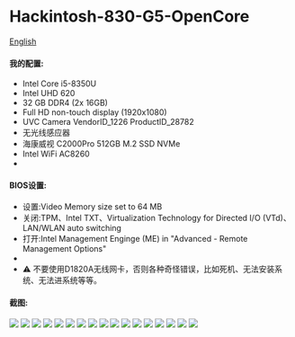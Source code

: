 # Hackintosh-830-G5-OpenCore
[English](./README.md)
#### 我的配置:
- Intel Core i5-8350U 
- Intel UHD 620 
- 32 GB DDR4 (2x 16GB) 
- Full HD non-touch display (1920x1080) 
- UVC Camera VendorID_1226 ProductID_28782 
- 无光线感应器 
- 海康威视 C2000Pro 512GB M.2 SSD NVMe 
- Intel WiFi AC8260
- 
#### BIOS设置: 
- 设置:Video Memory size set to 64 MB 
- 关闭:TPM、Intel TXT、Virtualization Technology for Directed I/O (VTd)、LAN/WLAN auto switching 
- 打开:Intel Management Enginge (ME) in "Advanced -  Remote Management Options"
- 
- ⚠️ 不要使用D1820A无线网卡，否则各种奇怪错误，比如死机、无法安装系统、无法进系统等等。

#### 截图:
![](./PIC/hacktool_system1.png)
![](./PIC/hacktool_system2.png)
![](./PIC/hacktool_info.png)
![](./PIC/hacktool_boot.png)
![](./PIC/hacktool_kext.png)
![](./PIC/hacktool_usb.png)
![](./PIC/hacktool_disk.png)
![](./PIC/hacktool_pcie.png)
![](./PIC/system.png)
![](./PIC/usb.png)
![](./PIC/graphics.png)
![](./PIC/camera.png)
![](./PIC/power.png)
![](./PIC/bluetooh.png)
![](./PIC/batter.png)
![](./PIC/charge.png)
![](./PIC/mircophone.png)